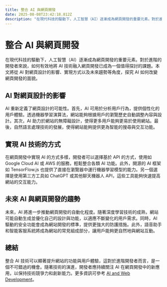 ```yaml
---
title: 整合 AI 與網頁開發
date: 2025-08-08T23:42:18.812Z
description: "在現代科技的驅動下，人工智慧（AI）逐漸成為網頁開發的重要元素。對於進階的開發者來說，如何有效地將 AI 技術融入網頁開發已成為一個值得探討的課題。本文將從 AI 對網頁設計的影響、實現方式以及未來趨勢等角度，探究 AI 如何改變網頁開發的面貌。"
---
```


# 整合 AI 與網頁開發

在現代科技的驅動下，人工智慧（AI）逐漸成為網頁開發的重要元素。對於進階的開發者來說，如何有效地將 AI 技術融入網頁開發已成為一個值得探討的課題。本文將從 AI 對網頁設計的影響、實現方式以及未來趨勢等角度，探究 AI 如何改變網頁開發的面貌。

## AI 對網頁設計的影響

AI 重新定義了網頁設計的可能性。首先，AI 可用於分析用戶行為，提供個性化的用戶體驗。透過機器學習演算法，網站能夠根據用戶的瀏覽歷史自動調整內容與設計。其次，AI 助力於網站的無障礙設計，使得更多用戶能夠更易於使用網站。最後，自然語言處理技術的發展，使得網站能夠提供更為智能的搜尋與交互功能。

## 實現 AI 技術的方式

在網頁開發中實現 AI 的方式多樣，開發者可以選擇基於 API 的方式，使用如 Google Cloud AI 或 AWS 的服務，輕鬆整合各類 AI 功能。此外，開源的 AI 框架如 TensorFlow.js 也提供了直接在瀏覽器中運行機器學習模型的能力。另一個選擇是使用第三方工具如 ChatGPT 或其他聊天機器人 API，這些工具能夠快速提高網站的交互能力。

## 未來 AI 與網頁開發的趨勢

未來，AI 將進一步推動網頁開發的自動化程度。隨著深度學習技術的成熟，網站可能自動生成並優化自己的設計與功能，以適應不斷變化的用戶需求。同時，AI 驅動的安全功能會成為網站開發的標準，提供更強大的防護措施。此外，語音助手和智能客服系統將成為網站的常見組成部分，讓用戶能夠更自然地與網站互動。

## 總結

整合 AI 技術可以顯著提升網站的功能與用戶體驗，這對於進階開發者而言，是一個不可錯過的機會。隨著技術的演進，開發者應持續關注 AI 在網頁開發中的新應用，以保持技術競爭力和創新能力。更多資訊可參考 [AI and Web Development](https://example.com)。